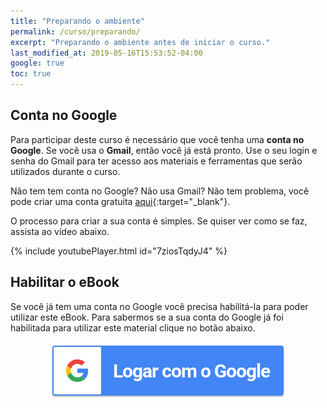 ```yaml
---
title: "Preparando o ambiente"
permalink: /curso/preparando/
excerpt: "Preparando o ambiente antes de iniciar o curso."
last_modified_at: 2019-05-16T15:53:52-04:00
google: true
toc: true
---
```


<script>
function setSigninStatus(isSignedIn) {
    var user = GoogleAuth.currentUser.get();
    var isAuthorized = user.hasGrantedScopes(SCOPE);
    if (isAuthorized) {
      $('#userEmail1').html(user.getBasicProfile().getEmail());
      $('#Habilitar-nao-logado').css('display', 'none'); 
      $('#Habilitar-logado').css('display', 'inline-block'); 
      //$('#sign-in-or-out-button').html('Sign out');
      //$('#revoke-access-button').css('display', 'inline-block');
    } else {
      $('#Habilitar-nao-logado').css('display', 'inline-block'); 
      $('#Habilitar-logado').css('display', 'none'); 
      //$('#sign-in-or-out-button').html('Sign In/Authorize');
      //$('#revoke-access-button').css('display', 'none');
      //$('#auth-status').html('You have not authorized this app or you are ' +
      //    'signed out.');
    }
}

function cursoVerificado(resp) {
  $('#check-course-button').html('Verificar novamente');
  $('#check-course-button').attr('disabled', false);
  if (resp) {
        $('#verificacao-curso-ok').css('display', 'inline-block'); 
        $('#verificacao-curso-Nok').css('display', 'none'); 
  }
  else {
        $('#verificacao-curso-ok').css('display', 'none'); 
        $('#verificacao-curso-Nok').css('display', 'inline-block'); 
  }
}
</script>


## Conta no Google
Para participar deste curso é necessário que você tenha uma **conta no Google**. Se você usa o **Gmail**, então você já está pronto. Use o seu login e senha do Gmail para ter acesso aos materiais e ferramentas que serão utilizados durante o curso.

Não tem tem conta no Google? Não usa Gmail? Não tem problema, você pode criar uma conta gratuita [aqui](https://accounts.google.com/SignUp?hl=pt_BR&continue=https://myaccount.google.com/intro){:target="_blank"}.

O processo para criar a sua conta é simples. Se quiser ver como se faz, assista ao vídeo abaixo.

{% include youtubePlayer.html id="7ziosTqdyJ4" %}

## Habilitar o eBook

<div id="Habilitar-nao-logado">
  <p>Se você já tem uma conta no Google você precisa habilitá-la para poder utilizar este eBook. Para sabermos se a sua conta do Google já foi habilitada para utilizar este material clique no botão abaixo.</p>

  <div style="text-align: center">
    <a id="sign-in-or-out-button" style="cursor:pointer">
      <img src="/assets/images/login_google.png" onclick="handleAuthClick()">
    </a>
  </div>
</div>

<div id="Habilitar-logado" style="display: none">
  <p>Se você já tem uma conta no Google você precisa habilitá-la para poder utilizar este material do curso.</p>

  <p>Neste momento você está acessando este material usando a conta <b><spam id='userEmail1'></spam></b>. Se este não é o seu e-mail <a onClick="handleAuthClick()">clique aqui</a>. Para verificar se a sua conta já foi liberada para acessar este eBook clique no botão abaixo.</p>

  <div style="text-align: center">
    <button id="check-course-button"
          style="margin-left: 25px"
          onClick="$('#check-course-button').attr('disabled', true);
                   $('#check-course-button').html('Verificando...');
                   $('#verificacao-curso-Nok').css('display', 'none'); 
                   $('#verificacao-curso-ok').css('display', 'none'); 
                   checkCourse(cursoVerificado)">Verificar se o eBook já foi habilitado
    </button>
  </div>
  <div id="verificacao-curso-ok" style="display: none">
    <p class="notice--success"><strong>Curso habilitado:</strong> Verificamos a sua conta e o eBook está habilitado. Seja bem-vindo. <img class="emoji" title=":sunglasses:" alt=":sunglasses:" src="https://github.githubassets.com/images/icons/emoji/unicode/1f60e.png" height="20" width="20"></p>
  </div>
  <div id="verificacao-curso-Nok" style="display: none">
    <p class="notice--danger"><strong>NÃO habilitado:</strong> Verificamos a sua conta e o eBook <strong>NÃO está habilitado</strong>. Entre em contato para regularizar o seu acesso (equipe.aprender.digital@gmail.com).</p>
  </div>
</div>
